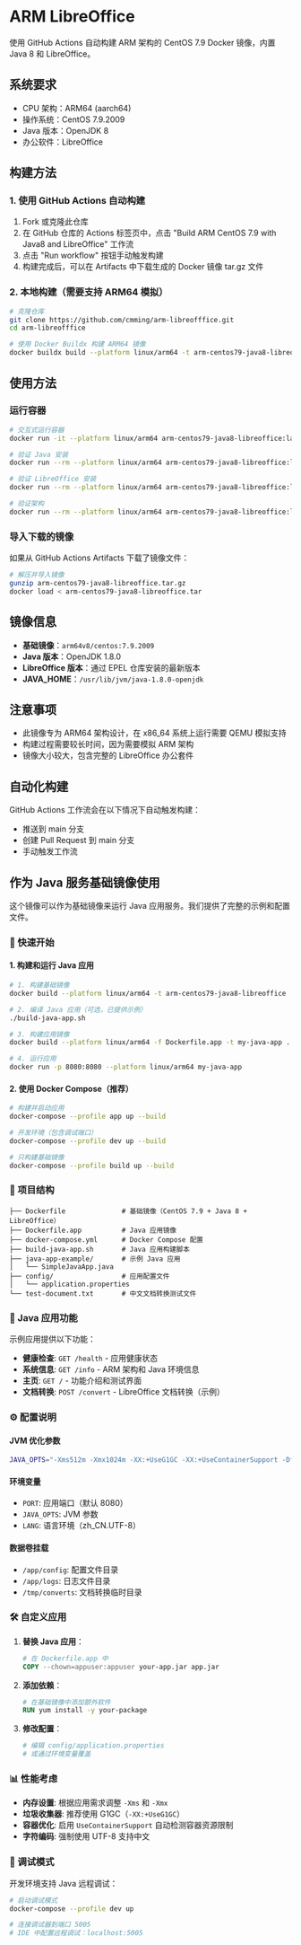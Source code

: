 # ARM LibreOffice

使用 GitHub Actions 自动构建 ARM 架构的 CentOS 7.9 Docker 镜像，内置 Java 8 和 LibreOffice。

## 系统要求

- CPU 架构：ARM64 (aarch64)
- 操作系统：CentOS 7.9.2009
- Java 版本：OpenJDK 8
- 办公软件：LibreOffice

## 构建方法

### 1. 使用 GitHub Actions 自动构建

1. Fork 或克隆此仓库
2. 在 GitHub 仓库的 Actions 标签页中，点击 "Build ARM CentOS 7.9 with Java8 and LibreOffice" 工作流
3. 点击 "Run workflow" 按钮手动触发构建
4. 构建完成后，可以在 Artifacts 中下载生成的 Docker 镜像 tar.gz 文件

### 2. 本地构建（需要支持 ARM64 模拟）

```bash
# 克隆仓库
git clone https://github.com/cmming/arm-libreofffice.git
cd arm-libreofffice

# 使用 Docker Buildx 构建 ARM64 镜像
docker buildx build --platform linux/arm64 -t arm-centos79-java8-libreoffice:latest .
```

## 使用方法

### 运行容器

```bash
# 交互式运行容器
docker run -it --platform linux/arm64 arm-centos79-java8-libreoffice:latest

# 验证 Java 安装
docker run --rm --platform linux/arm64 arm-centos79-java8-libreoffice:latest java -version

# 验证 LibreOffice 安装
docker run --rm --platform linux/arm64 arm-centos79-java8-libreoffice:latest libreoffice --version

# 验证架构
docker run --rm --platform linux/arm64 arm-centos79-java8-libreoffice:latest uname -m
```

### 导入下载的镜像

如果从 GitHub Actions Artifacts 下载了镜像文件：

```bash
# 解压并导入镜像
gunzip arm-centos79-java8-libreoffice.tar.gz
docker load < arm-centos79-java8-libreoffice.tar
```

## 镜像信息

- **基础镜像**：`arm64v8/centos:7.9.2009`
- **Java 版本**：OpenJDK 1.8.0
- **LibreOffice 版本**：通过 EPEL 仓库安装的最新版本
- **JAVA_HOME**：`/usr/lib/jvm/java-1.8.0-openjdk`

## 注意事项

- 此镜像专为 ARM64 架构设计，在 x86_64 系统上运行需要 QEMU 模拟支持
- 构建过程需要较长时间，因为需要模拟 ARM 架构
- 镜像大小较大，包含完整的 LibreOffice 办公套件

## 自动化构建

GitHub Actions 工作流会在以下情况下自动触发构建：
- 推送到 main 分支
- 创建 Pull Request 到 main 分支
- 手动触发工作流

## 作为 Java 服务基础镜像使用

这个镜像可以作为基础镜像来运行 Java 应用服务。我们提供了完整的示例和配置文件。

### 🚀 快速开始

#### 1. 构建和运行 Java 应用

```bash
# 1. 构建基础镜像
docker build --platform linux/arm64 -t arm-centos79-java8-libreoffice .

# 2. 编译 Java 应用（可选，已提供示例）
./build-java-app.sh

# 3. 构建应用镜像
docker build --platform linux/arm64 -f Dockerfile.app -t my-java-app .

# 4. 运行应用
docker run -p 8080:8080 --platform linux/arm64 my-java-app
```

#### 2. 使用 Docker Compose（推荐）

```bash
# 构建并启动应用
docker-compose --profile app up --build

# 开发环境（包含调试端口）
docker-compose --profile dev up --build

# 只构建基础镜像
docker-compose --profile build up --build
```

### 📁 项目结构

```
├── Dockerfile              # 基础镜像（CentOS 7.9 + Java 8 + LibreOffice）
├── Dockerfile.app          # Java 应用镜像
├── docker-compose.yml      # Docker Compose 配置
├── build-java-app.sh       # Java 应用构建脚本
├── java-app-example/       # 示例 Java 应用
│   └── SimpleJavaApp.java
├── config/                 # 应用配置文件
│   └── application.properties
└── test-document.txt       # 中文文档转换测试文件
```

### 🔧 Java 应用功能

示例应用提供以下功能：

- **健康检查**: `GET /health` - 应用健康状态
- **系统信息**: `GET /info` - ARM 架构和 Java 环境信息
- **主页**: `GET /` - 功能介绍和测试界面
- **文档转换**: `POST /convert` - LibreOffice 文档转换（示例）

### ⚙️ 配置说明

#### JVM 优化参数
```bash
JAVA_OPTS="-Xms512m -Xmx1024m -XX:+UseG1GC -XX:+UseContainerSupport -Dfile.encoding=UTF-8 -Duser.timezone=Asia/Shanghai"
```

#### 环境变量
- `PORT`: 应用端口（默认 8080）
- `JAVA_OPTS`: JVM 参数
- `LANG`: 语言环境（zh_CN.UTF-8）

#### 数据卷挂载
- `/app/config`: 配置文件目录
- `/app/logs`: 日志文件目录
- `/tmp/converts`: 文档转换临时目录

### 🛠️ 自定义应用

1. **替换 Java 应用**：
   ```dockerfile
   # 在 Dockerfile.app 中
   COPY --chown=appuser:appuser your-app.jar app.jar
   ```

2. **添加依赖**：
   ```dockerfile
   # 在基础镜像中添加额外软件
   RUN yum install -y your-package
   ```

3. **修改配置**：
   ```bash
   # 编辑 config/application.properties
   # 或通过环境变量覆盖
   ```

### 📊 性能考虑

- **内存设置**: 根据应用需求调整 `-Xms` 和 `-Xmx`
- **垃圾收集器**: 推荐使用 G1GC（`-XX:+UseG1GC`）
- **容器优化**: 启用 `UseContainerSupport` 自动检测容器资源限制
- **字符编码**: 强制使用 UTF-8 支持中文

### 🐛 调试模式

开发环境支持 Java 远程调试：

```bash
# 启动调试模式
docker-compose --profile dev up

# 连接调试器到端口 5005
# IDE 中配置远程调试：localhost:5005
```